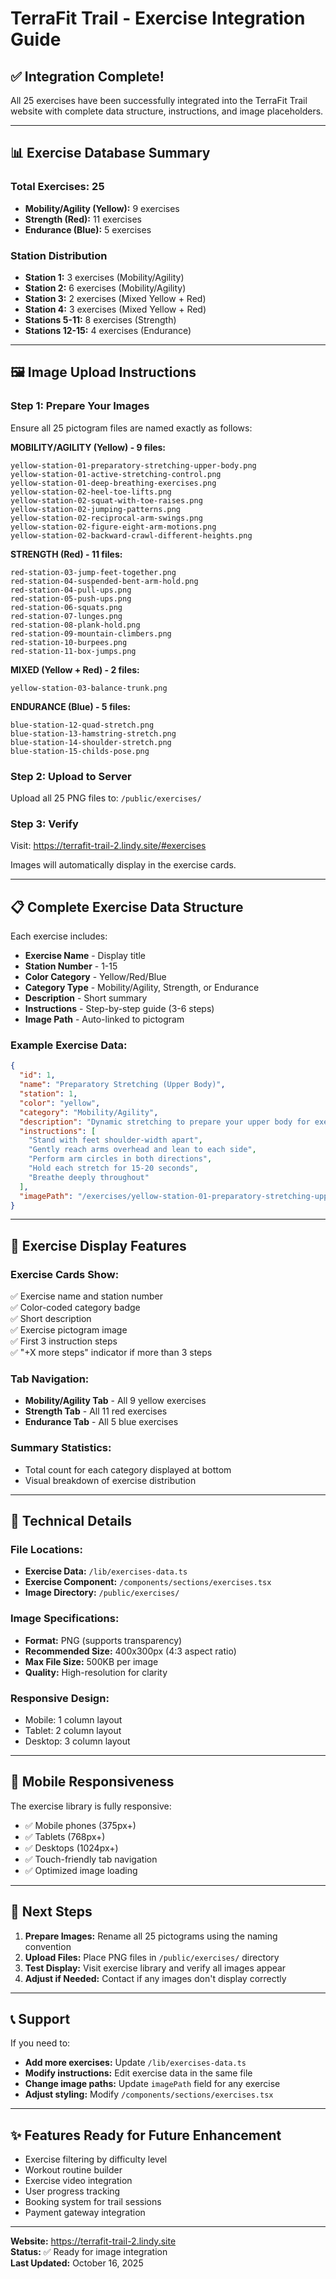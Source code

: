# TerraFit Trail - Exercise Integration Guide

## ✅ Integration Complete!

All 25 exercises have been successfully integrated into the TerraFit Trail website with complete data structure, instructions, and image placeholders.

---

## 📊 Exercise Database Summary

### Total Exercises: 25
- **Mobility/Agility (Yellow):** 9 exercises
- **Strength (Red):** 11 exercises  
- **Endurance (Blue):** 5 exercises

### Station Distribution
- **Station 1:** 3 exercises (Mobility/Agility)
- **Station 2:** 6 exercises (Mobility/Agility)
- **Station 3:** 2 exercises (Mixed Yellow + Red)
- **Station 4:** 3 exercises (Mixed Yellow + Red)
- **Stations 5-11:** 8 exercises (Strength)
- **Stations 12-15:** 4 exercises (Endurance)

---

## 🖼️ Image Upload Instructions

### Step 1: Prepare Your Images
Ensure all 25 pictogram files are named exactly as follows:

**MOBILITY/AGILITY (Yellow) - 9 files:**
```
yellow-station-01-preparatory-stretching-upper-body.png
yellow-station-01-active-stretching-control.png
yellow-station-01-deep-breathing-exercises.png
yellow-station-02-heel-toe-lifts.png
yellow-station-02-squat-with-toe-raises.png
yellow-station-02-jumping-patterns.png
yellow-station-02-reciprocal-arm-swings.png
yellow-station-02-figure-eight-arm-motions.png
yellow-station-02-backward-crawl-different-heights.png
```

**STRENGTH (Red) - 11 files:**
```
red-station-03-jump-feet-together.png
red-station-04-suspended-bent-arm-hold.png
red-station-04-pull-ups.png
red-station-05-push-ups.png
red-station-06-squats.png
red-station-07-lunges.png
red-station-08-plank-hold.png
red-station-09-mountain-climbers.png
red-station-10-burpees.png
red-station-11-box-jumps.png
```

**MIXED (Yellow + Red) - 2 files:**
```
yellow-station-03-balance-trunk.png
```

**ENDURANCE (Blue) - 5 files:**
```
blue-station-12-quad-stretch.png
blue-station-13-hamstring-stretch.png
blue-station-14-shoulder-stretch.png
blue-station-15-childs-pose.png
```

### Step 2: Upload to Server
Upload all 25 PNG files to: `/public/exercises/`

### Step 3: Verify
Visit: https://terrafit-trail-2.lindy.site/#exercises

Images will automatically display in the exercise cards.

---

## 📋 Complete Exercise Data Structure

Each exercise includes:
- **Exercise Name** - Display title
- **Station Number** - 1-15
- **Color Category** - Yellow/Red/Blue
- **Category Type** - Mobility/Agility, Strength, or Endurance
- **Description** - Short summary
- **Instructions** - Step-by-step guide (3-6 steps)
- **Image Path** - Auto-linked to pictogram

### Example Exercise Data:
```json
{
  "id": 1,
  "name": "Preparatory Stretching (Upper Body)",
  "station": 1,
  "color": "yellow",
  "category": "Mobility/Agility",
  "description": "Dynamic stretching to prepare your upper body for exercise",
  "instructions": [
    "Stand with feet shoulder-width apart",
    "Gently reach arms overhead and lean to each side",
    "Perform arm circles in both directions",
    "Hold each stretch for 15-20 seconds",
    "Breathe deeply throughout"
  ],
  "imagePath": "/exercises/yellow-station-01-preparatory-stretching-upper-body.png"
}
```

---

## 🎨 Exercise Display Features

### Exercise Cards Show:
✅ Exercise name and station number  
✅ Color-coded category badge  
✅ Short description  
✅ Exercise pictogram image  
✅ First 3 instruction steps  
✅ "+X more steps" indicator if more than 3 steps  

### Tab Navigation:
- **Mobility/Agility Tab** - All 9 yellow exercises
- **Strength Tab** - All 11 red exercises
- **Endurance Tab** - All 5 blue exercises

### Summary Statistics:
- Total count for each category displayed at bottom
- Visual breakdown of exercise distribution

---

## 🔧 Technical Details

### File Locations:
- **Exercise Data:** `/lib/exercises-data.ts`
- **Exercise Component:** `/components/sections/exercises.tsx`
- **Image Directory:** `/public/exercises/`

### Image Specifications:
- **Format:** PNG (supports transparency)
- **Recommended Size:** 400x300px (4:3 aspect ratio)
- **Max File Size:** 500KB per image
- **Quality:** High-resolution for clarity

### Responsive Design:
- Mobile: 1 column layout
- Tablet: 2 column layout
- Desktop: 3 column layout

---

## 📱 Mobile Responsiveness

The exercise library is fully responsive:
- ✅ Mobile phones (375px+)
- ✅ Tablets (768px+)
- ✅ Desktops (1024px+)
- ✅ Touch-friendly tab navigation
- ✅ Optimized image loading

---

## 🚀 Next Steps

1. **Prepare Images:** Rename all 25 pictograms using the naming convention
2. **Upload Files:** Place PNG files in `/public/exercises/` directory
3. **Test Display:** Visit exercise library and verify all images appear
4. **Adjust if Needed:** Contact if any images don't display correctly

---

## 📞 Support

If you need to:
- **Add more exercises:** Update `/lib/exercises-data.ts`
- **Modify instructions:** Edit exercise data in the same file
- **Change image paths:** Update `imagePath` field for any exercise
- **Adjust styling:** Modify `/components/sections/exercises.tsx`

---

## ✨ Features Ready for Future Enhancement

- Exercise filtering by difficulty level
- Workout routine builder
- Exercise video integration
- User progress tracking
- Booking system for trail sessions
- Payment gateway integration

---

**Website:** https://terrafit-trail-2.lindy.site  
**Status:** ✅ Ready for image integration  
**Last Updated:** October 16, 2025
